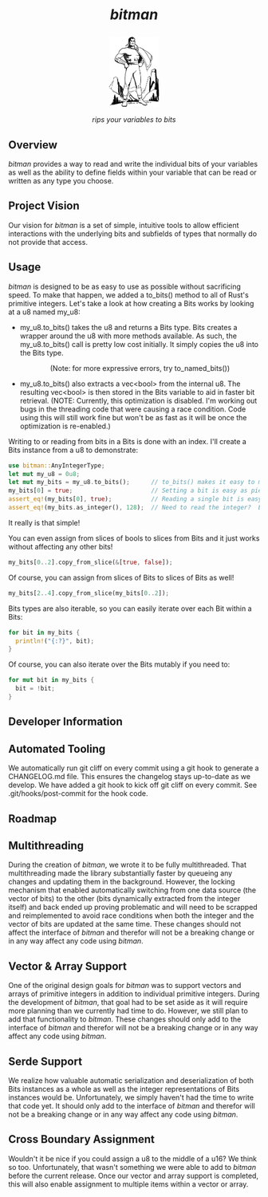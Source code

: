 # **<p align="center">*bitman*</p>** 

<p align="center"><img src="generic-superhero.svg" width="20%"></p>


*<p align="center">rips your variables to bits</p>*

## Overview

*bitman* provides a way to read and write the individual bits of your variables as well as the ability to define fields within your variable that can be read or written as any type you choose.

## Project Vision

Our vision for *bitman* is a set of simple, intuitive tools to allow efficient interactions with the underlying bits and subfields of types that normally do not provide that access.

## Usage

*bitman* is designed to be as easy to use as possible without sacrificing
speed.  To make that happen, we added a to_bits() method to all of Rust's
primitive integers.  Let's take a look at how creating a Bits works by looking at a u8 named my_u8:

- my_u8.to_bits() takes the u8 and returns a Bits type.  Bits creates a wrapper
  around the u8 with more methods available.  As such, the my_u8.to_bits() call is pretty low cost initially.  It simply copies the u8 into the Bits type.
  <p align="center">(Note: for more expressive errors, try to_named_bits())</p>
  
- my_u8.to_bits() also extracts a vec\<bool> from the internal u8.  The
  resulting vec\<bool> is then stored in the Bits variable to aid in faster bit retrieval. (NOTE: Currently, this optimization is disabled.  I'm working out bugs in the threading code that were causing a race condition.  Code using this will still work fine but won't be as fast as it will be once the optimization is re-enabled.)

Writing to or reading from bits in a Bits is done with an index.  I'll create a Bits instance from a u8 to demonstrate:

```rust
use bitman::AnyIntegerType;
let mut my_u8 = 0u8;
let mut my_bits = my_u8.to_bits();      // to_bits() makes it easy to make a Bits.
my_bits[0] = true;                      // Setting a bit is easy as pie.
assert_eq!(my_bits[0], true);           // Reading a single bit is easy too!
assert_eq!(my_bits.as_integer(), 128);  // Need to read the integer?  Easy peasy!
```

It really is that simple!

You can even assign from slices of bools to slices from Bits and it just works
without affecting any other bits!

```rust
my_bits[0..2].copy_from_slice(&[true, false]);
```

Of course, you can assign from slices of Bits to slices of Bits as well!

```rust
my_bits[2..4].copy_from_slice(my_bits[0..2]);
```

Bits types are also iterable, so you can easily iterate over each Bit within a Bits:

```rust
for bit in my_bits {
  println!("{:?}", bit);
}
```

Of course, you can also iterate over the Bits mutably if you need to:

```rust
for mut bit in my_bits {
  bit = !bit;
}
```

## Developer Information

Automated Tooling
-----------------

We automatically run git cliff on every commit using a git hook to generate a CHANGELOG.md file. This ensures the changelog stays up-to-date as we develop.
We have added a git hook to kick off git cliff on every commit.  See .git/hooks/post-commit for the hook code.

## Roadmap

Multithreading
--------------

During the creation of *bitman*, we wrote it to be fully multithreaded.  That
multithreading made the library substantially faster by queueing any changes
and updating them in the background.  However, the locking mechanism that
enabled automatically switching from one data source (the vector of bits) to
the other (bits dynamically extracted from the integer itself) and back ended
up proving problematic and will need to be scrapped and reimplemented to avoid
race conditions when both the integer and the vector of bits are updated at
the same time.  These changes should not affect the interface of *bitman* and
therefor will not be a breaking change or in any way affect any code using
*bitman*.

Vector & Array Support
----------------------

One of the original design goals for *bitman* was to support vectors and
arrays of primitive integers in addition to individual primitive integers.
During the development of *bitman*, that goal had to be set aside as it will
require more planning than we currently had time to do.  However, we still
plan to add that functionality to *bitman*.   These changes should only add
to the interface of *bitman* and therefor will not be a breaking change or
in any way affect any code using *bitman*.

Serde Support
-------------

We realize how valuable automatic serialization and deserialization of both
Bits instances as a whole as well as the integer representations of Bits
instances would be.  Unfortunately, we simply haven't had the time to write
that code yet.  It should only add to the interface of *bitman* and
therefor will not be a breaking change or in any way affect any code using
*bitman*.

Cross Boundary Assignment
-------------------------

Wouldn't it be nice if you could assign a u8 to the middle of a u16?  We
think so too.  Unfortunately, that wasn't something we were able to add to
*bitman* before the current release.  Once our vector and array support
is completed, this will also enable assignment to multiple items within a
vector or array.
